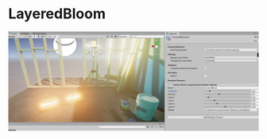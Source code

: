 # LayeredBloom

![Image](https://github.com/Raphael2048/LayeredBloom/blob/30883aaf5b54e3cf1bfbf3f580c52e9adbd82ecd/screenshot.png?raw=true)
